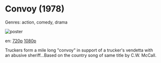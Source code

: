 # Convoy (1978)

Genres: action, comedy, drama

![poster](http://image.tmdb.org/t/p/w500/zpCy9R9tjD5sawsBk5TaXbFJhJz.jpg)

en:
  [720p](magnet:?xt=urn:btih:8619baad7f773d1576cfec0e550b7946b87e7db8&dn=Convoy+%281978%29+720p+BrRip+x264+-+YIFY&tr=udp%3A%2F%2Ftracker.openbittorrent.com%3A80%2Fannounce&tr=udp%3A%2F%2Fglotorrents.pw%3A6969%2Fannounce&tr=udp%3A%2F%2Ftracker.openbittorrent.com%3A80%2Fannounce&tr=udp%3A%2F%2Ftracker.opentrackr.org%3A1337%2Fannounce&tr=udp%3A%2F%2Fzer0day.to%3A1337%2Fannounce&tr=udp%3A%2F%2Ftracker.coppersurfer.tk%3A6969%2Fannounce)
  [1080p](magnet:?xt=urn:btih:2041147DE8368047DD2568D6A2E92ECE8770B78B&tr=udp://glotorrents.pw:6969/announce&tr=udp://tracker.opentrackr.org:1337/announce&tr=udp://torrent.gresille.org:80/announce&tr=udp://tracker.openbittorrent.com:80&tr=udp://tracker.coppersurfer.tk:6969&tr=udp://tracker.leechers-paradise.org:6969&tr=udp://p4p.arenabg.ch:1337&tr=udp://tracker.internetwarriors.net:1337)
  


Truckers form a mile long "convoy" in support of a trucker's vendetta with an abusive sheriff...Based on the country song of same title by C.W. McCall.